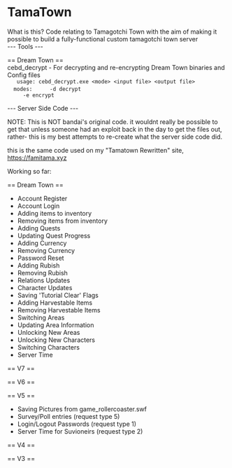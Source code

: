 # TamaTown
What is this?
Code relating to Tamagotchi Town with the aim of making it possible to build a fully-functional custom tamagotchi town server          
--- Tools ---                    
      
== Dream Town ==       
cebd_decrypt - For decrypting and re-encrypting Dream Town binaries and Config files              
``    usage: cebd_decrypt.exe <mode> <input file> <output file> ``           
``  modes:``
``     -d decrypt``        
``     -e encrypt``           

--- Server Side Code ---

NOTE: This is NOT bandai's original code. it wouldnt really be possible to get that unless someone had an exploit back in the day to get the files out, rather- this is my best attempts to re-create what the server side code did.

this is the same code used on my "Tamatown Rewritten" site, https://famitama.xyz


Working so far: 

== Dream Town ==
- Account Register
- Account Login
- Adding items to inventory
- Removing items from inventory
- Adding Quests
- Updating Quest Progress
- Adding Currency
- Removing Currency
- Password Reset
- Adding Rubish
- Removing Rubish
- Relations Updates
- Character Updates
- Saving 'Tutorial Clear' Flags
- Adding Harvestable Items
- Removing Harvestable Items
- Switching Areas
- Updating Area Information
- Unlocking New Areas
- Unlocking New Characters
- Switching Characters
- Server Time

== V7 ==


== V6 ==


== V5 ==
- Saving Pictures from game_rollercoaster.swf
- Survey/Poll entries (request type 5)
- Login/Logout Passwords (request type 1)
- Server Time for Suvioneirs (request type 2)

== V4 ==


== V3 ==
